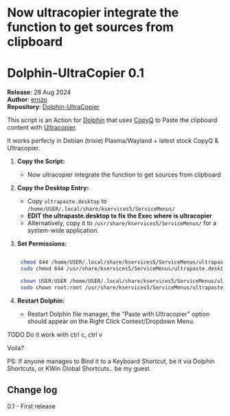 # Now ultracopier integrate the function to get sources from clipboard
# Dolphin-UltraCopier 0.1

**Release**: 28 Aug 2024  
**Author**: [ernzo](https://github.com/ernzo)  
**Repository**: [Dolphin-UltraCopier](https://github.com/ernzo/Dolphin-UltraCopier)

This script is an Action for [Dolphin](https://github.com/KDE/dolphin) that uses [CopyQ](https://hluk.github.io/CopyQ/) to Paste the clipboard content with [Ultracopier](https://github.com/alphaonex86/Ultracopier).

It works perfecly in Debian (trixie) Plasma/Wayland + latest stock CopyQ & Ultracopier.


1. **Copy the Script:**
   - Now ultracopier integrate the function to get sources from clipboard

2. **Copy the Desktop Entry:**
   - Copy `ultrapaste.desktop` to `/home/USER/.local/share/kservices5/ServiceMenus/`
   - **EDIT the ultrapaste.desktop to fix the Exec where is ultracopier**
   - Alternatively, copy it to `/usr/share/kservices5/ServiceMenus/` for a system-wide application.

3. **Set Permissions:**
   ```bash

	chmod 644 /home/USER/.local/share/kservices5/ServiceMenus/ultrapaste.desktop   
	sudo chmod 644 /usr/share/kservices5/ServiceMenus/ultrapaste.desktop
   
	chown USER:USER /home/USER/.local/share/kservices5/ServiceMenus/ultrapaste.desktop
	sudo chown root:root /usr/share/kservices5/ServiceMenus/ultrapaste.desktop

4. **Restart Dolphin:**
   - Restart Dolphin file manager, the "Paste with Ultracopier" option should appear on the Right Click Context/Dropdown Menu.
 
TODO
Do it work with ctrl c, ctrl v

Voila?
 
 
PS: If anyone manages to Bind it to a Keyboard Shortcut,
be it via Dolphin Shortcuts, or KWin Global Shortcuts.. be my guest.
 
 
 
Change log
-----------
0.1 - First release
